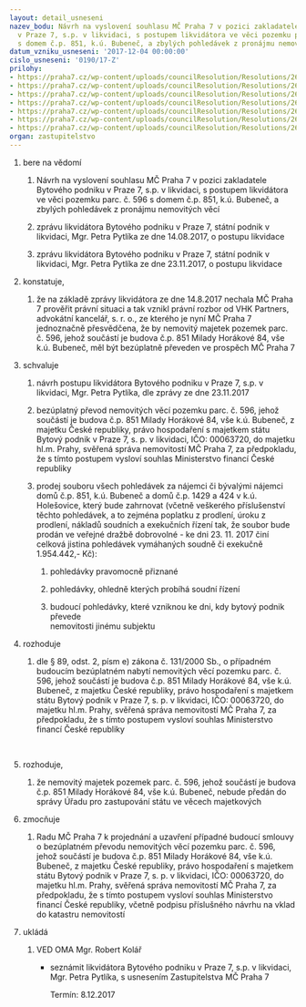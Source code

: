 ```yaml
---
layout: detail_usneseni
nazev_bodu: Návrh na vyslovení souhlasu MČ Praha 7 v pozici zakladatele Bytového podniku
  v Praze 7, s.p. v likvidaci, s postupem likvidátora ve věci pozemku parc. č. 596
  s domem č.p. 851, k.ú. Bubeneč, a zbylých pohledávek z pronájmu nemovitých věcí
datum_vzniku_usneseni: '2017-12-04 00:00:00'
cislo_usneseni: '0190/17-Z'
prilohy:
- https://praha7.cz/wp-content/uploads/councilResolution/Resolutions/26921/export/01_INFOBPP7r17~304595.docx
- https://praha7.cz/wp-content/uploads/councilResolution/Resolutions/26921/export/02_INFOBPP7r17~304594.pdf
- https://praha7.cz/wp-content/uploads/councilResolution/Resolutions/26921/export/03_INFOBPP7r17~304593.pdf
- https://praha7.cz/wp-content/uploads/councilResolution/Resolutions/26921/export/04_INFOBPP7r17~304592.pdf
- https://praha7.cz/wp-content/uploads/councilResolution/Resolutions/26921/export/05_INFOBPP7r17~304591.PDF
- https://praha7.cz/wp-content/uploads/councilResolution/Resolutions/26921/export/1065~304590.pdf
- https://praha7.cz/wp-content/uploads/councilResolution/Resolutions/26921/export/export~308515.pdf
organ: zastupitelstvo
---
```

<ol id="urzList" class="urzList_view"><li id="" class="urzClass1"><span name="1">bere na vědomí</span><ol id="" class="urzOlClass"><li style="text-align: left;" id="" class="urzClass2"><span><p>Návrh na vyslovení souhlasu MČ Praha 7 v pozici zakladatele Bytového podniku v Praze 7, s.p. v likvidaci, s postupem likvidátora ve věci pozemku parc. č. 596 s domem č.p. 851, k.ú. Bubeneč, a zbylých pohledávek z pronájmu nemovitých věcí</p></span></li><li style="text-align: left;" id="" class="urzClass2"><span><p>zprávu likvidátora Bytového podniku v Praze 7, státní podnik v likvidaci, Mgr. Petra Pytlíka ze dne 14.08.2017, o postupu likvidace</p></span></li><li style="text-align: left;" id="" class="urzClass2"><span><p>zprávu likvidátora Bytového podniku v Praze 7, státní podnik v likvidaci, Mgr. Petra Pytlíka ze dne 23.11.2017, o postupu likvidace<br></p></span></li></ol></li><li id="" class="urzClass1"><span name="50">konstatuje,</span><ol class="urzOlClass decimal "><li style="text-align: left;" id="" class="urzClass2"><span><p>že na základě zprávy likvidátora ze dne 14.8.2017 nechala MČ Praha 7 prověřit právní situaci a tak vznikl právní rozbor od VHK Partners, advokátní kancelář, s. r. o., ze kterého je nyní MČ Praha 7 jednoznačně přesvědčena, že by nemovitý majetek pozemek parc. č. 596, jehož součástí je budova č.p. 851 Milady Horákové 84, vše k.ú. Bubeneč, měl být bezúplatně převeden ve prospěch MČ Praha 7</p></span></li></ol></li><li id="" class="urzClass1"><span name="24">schvaluje</span><ol id="" class="urzOlClass"><li style="text-align: left;" id="" class="urzClass2"><span><p>návrh postupu likvidátora Bytového podniku v Praze 7, s.p. v likvidaci, Mgr. Petra Pytlíka, dle zprávy ze dne 23.11.2017</p></span></li><li style="text-align: left;" id="" class="urzClass2"><span><p>bezúplatný převod nemovitých věcí pozemku parc. č. 596, jehož součástí je budova č.p. 851 Milady Horákové 84, vše k.ú. Bubeneč, z majetku České republiky, právo hospodaření s majetkem státu Bytový podnik v Praze 7, s. p. v likvidaci, IČO: 00063720, do majetku hl.m. Prahy, svěřená správa nemovitostí MČ Praha 7, za předpokladu, že s tímto postupem vysloví souhlas Ministerstvo financí České republiky</p></span></li><li style="text-align: left;" id="" class="urzClass2"><span><p>prodej souboru všech pohledávek za nájemci či bývalými nájemci domů č.p. 851, k.ú. Bubeneč a domů č.p. 1429 a 424 v k.ú. Holešovice, který bude zahrnovat (včetně veškerého příslušenství těchto pohledávek, a to zejména poplatku z prodlení, úroku z prodlení, nákladů soudních a exekučních řízení tak, že soubor bude prodán ve veřejné dražbě dobrovolné - ke dni 23. 11. 2017 činí celková jistina pohledávek vymáhaných soudně či exekučně 1.954.442,- Kč):</p></span><ol class="urzUlClass"><li style="text-align: left;" id="" class="urzClass3"><span><p>pohledávky pravomocně přiznané</p></span></li><li style="text-align: left;" id="" class="urzClass3"><span><p>pohledávky, ohledně kterých probíhá soudní řízení</p></span></li><li style="text-align: left;" id="" class="urzClass3"><span><p>budoucí pohledávky, které vzniknou ke dni, kdy bytový podnik převede<br>nemovitosti jinému subjektu</p></span></li></ol></li></ol></li><li id="" class="urzClass1"><span name="68">rozhoduje</span><ol class="urzOlClass decimal "><li style="text-align: left;" id="" class="urzClass2"><span><p>dle § 89, odst. 2, písm e) zákona č. 131/2000 Sb., o případném budoucím bezúplatném nabytí nemovitých věcí pozemku parc. č. 596, jehož součástí je budova č.p. 851 Milady Horákové 84, vše k.ú. Bubeneč, z majetku České republiky, právo hospodaření s majetkem státu Bytový podnik v Praze 7, s. p. v likvidaci, IČO: 00063720, do majetku hl.m. Prahy, svěřená správa nemovitostí MČ Praha 7, za předpokladu, že s tímto postupem vysloví souhlas Ministerstvo financí České republiky<br></p><p><br></p></span></li></ol></li><li id="" class="urzClass1"><span name="69">rozhoduje,</span><ol class="urzOlClass decimal "><li style="text-align: left;" id="" class="urzClass2"><span><p>že nemovitý majetek pozemek parc. č. 596, jehož součástí je budova č.p. 851 Milady Horákové 84, vše k.ú. Bubeneč, nebude předán do správy Úřadu pro zastupování státu ve věcech majetkových<br></p></span></li></ol></li><li id="" class="urzClass1"><span name="41">zmocňuje</span><ol class="urzOlClass decimal "><li style="text-align: left;" id="" class="urzClass2"><span><p>Radu MČ Praha 7 k projednání a uzavření případné budoucí smlouvy o bezúplatném převodu nemovitých věcí pozemku parc. č. 596, jehož součástí je budova č.p. 851 Milady Horákové 84, vše k.ú. Bubeneč, z majetku České republiky, právo hospodaření s majetkem státu Bytový podnik v Praze 7, s. p. v likvidaci, IČO: 00063720, do majetku hl.m. Prahy, svěřená správa nemovitostí MČ Praha 7, za předpokladu, že s tímto postupem vysloví souhlas Ministerstvo financí České republiky, včetně podpisu příslušného návrhu na vklad do katastru nemovitostí<br></p></span></li></ol></li><li class="urzClass1" id="urzUkoly"><span name="1">ukládá</span><ol class="urzOlClass"><li class="urzClass2"><span><p>VED OMA Mgr. Robert Kolář</p></span><ul class="urzUlClass"><li class="urzClass3"><span><p>seznámit likvidátora Bytového podniku v Praze 7, s.p. v likvidaci, Mgr. Petra Pytlíka, s usnesením Zastupitelstva MČ Praha 7</p></span><span class="urzUkolTermin">  Termín:&nbsp;8.12.2017</span></li></ul></li></ol></li></ol>